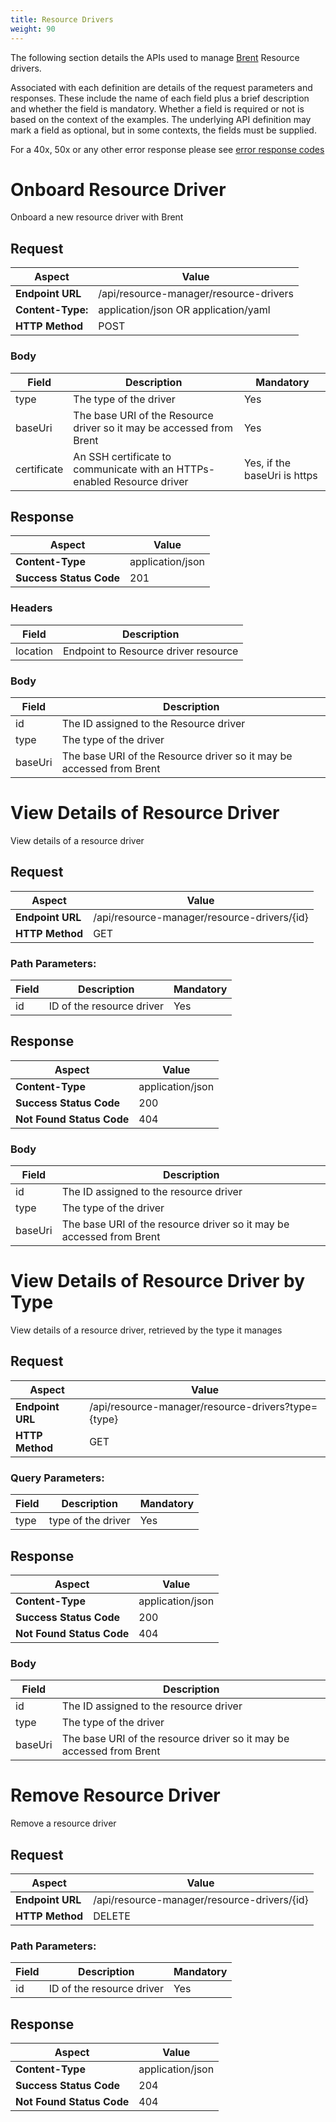 ```yaml
---
title: Resource Drivers
weight: 90
---
```


The following section details the APIs used to manage [Brent](/reference/resource-manager/brent) Resource drivers.

Associated with each definition are details of the request parameters and responses. These include the name of each field plus a brief description and whether the field is mandatory. Whether a field is required or not is based on the context of the examples. The underlying API definition may mark a field as optional, but in some contexts, the fields must be supplied.

For a 40x, 50x or any other error response please see [error response codes](/reference/lm-api/interface-architecture/#possible-http-error-response-codes)

# Onboard Resource Driver 

Onboard a new resource driver with Brent

## Request

| **Aspect**         | **Value**                |
| ------------------ | ------------------------ |
| **Endpoint URL** | /api/resource-manager/resource-drivers |
| **Content-Type:**  | application/json OR application/yaml     |
| **HTTP Method**  | POST                     |

### Body

| **Field**                        | **Description**                                                 | **Mandatory** |
| -------------------------------- | --------------------------------------------------------------- | ------------- |
| type               | The type of the driver                           | Yes           |
| baseUri                          | The base URI of the Resource driver so it may be accessed from Brent | Yes           |
| certificate                          | An SSH certificate to communicate with an HTTPs-enabled Resource driver | Yes, if the baseUri is https           |

## Response 

| **Aspect**          | **Value** |
| ------------------- | --------- |
| **Content-Type** | application/json  |
| **Success Status Code** | 201 |

### Headers

| **Field**                        | **Description**                                              |
| -------------------------------- | ------------------------------------------------------------ | 
| location                         | Endpoint to Resource driver resource |

### Body

| **Field**                        | **Description**                                                 |
| -------------------------------- | --------------------------------------------------------------- |
| id                               | The ID assigned to the Resource driver                               |
| type               | The type of the driver                              |
| baseUri                          | The base URI of the Resource driver so it may be accessed from Brent |

# View Details of Resource Driver

View details of a resource driver

## Request

| **Aspect**         | **Value**                |
| ------------------ | ------------------------ |
| **Endpoint URL** | /api/resource-manager/resource-drivers/{id} |
| **HTTP Method**  | GET                     |

### Path Parameters:

| **Field**                        | **Description**                                              | **Mandatory** |
| -------------------------------- | ------------------------------------------------------------ | ------------- |
| id                               | ID of the resource driver | Yes           |

## Response 

| **Aspect**          | **Value** |
| ------------------- | --------- |
| **Content-Type** | application/json  |
| **Success Status Code** | 200 |
| **Not Found Status Code** | 404 |

### Body

| **Field**                        | **Description**                                                 |
| -------------------------------- | --------------------------------------------------------------- |
| id                               | The ID assigned to the resource driver                               |
| type               | The type of the driver                              |
| baseUri                          | The base URI of the resource driver so it may be accessed from Brent |

# View Details of Resource Driver by Type

View details of a resource driver, retrieved by the type it manages

## Request

| **Aspect**         | **Value**                |
| ------------------ | ------------------------ |
| **Endpoint URL** | /api/resource-manager/resource-drivers?type={type} |
| **HTTP Method**  | GET                     |

### Query Parameters:

| **Field**                        | **Description**                                              | **Mandatory** |
| -------------------------------- | ------------------------------------------------------------ | ------------- |
| type                               | type of the driver | Yes           |

## Response 

| **Aspect**          | **Value** |
| ------------------- | --------- |
| **Content-Type** | application/json  |
| **Success Status Code** | 200 |
| **Not Found Status Code** | 404 |

### Body

| **Field**                        | **Description**                                                 |
| -------------------------------- | --------------------------------------------------------------- |
| id                               | The ID assigned to the resource driver                               |
| type               | The type of the driver                              |
| baseUri                          | The base URI of the resource driver so it may be accessed from Brent |

# Remove Resource Driver

Remove a resource driver

## Request

| **Aspect**         | **Value**                |
| ------------------ | ------------------------ |
| **Endpoint URL** | /api/resource-manager/resource-drivers/{id} |
| **HTTP Method**  | DELETE                     |

### Path Parameters:

| **Field**                        | **Description**                                              | **Mandatory** |
| -------------------------------- | ------------------------------------------------------------ | ------------- |
| id                               | ID of the resource driver | Yes           |

## Response 

| **Aspect**          | **Value** |
| ------------------- | --------- |
| **Content-Type** | application/json  |
| **Success Status Code** | 204 |
| **Not Found Status Code** | 404 |
